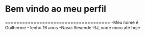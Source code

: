
# Bem vindo ao meu perfil
=====================================
-Meu nome é Guilherme
-Tenho 16 anos
-Nasci Resende-RJ, onde moro até hoje


